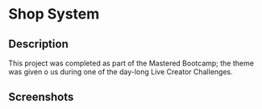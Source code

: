 # Shop System

## Description
This project was completed as part of the Mastered Bootcamp; the theme was given o us during one of the day-long Live Creator Challenges.

## Screenshots
